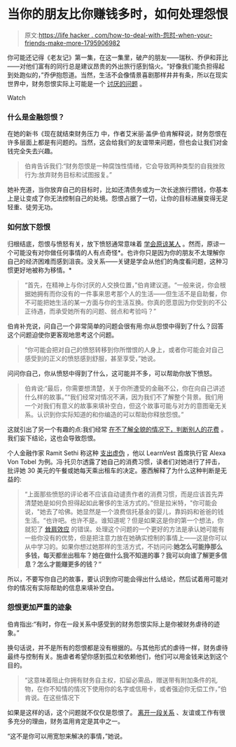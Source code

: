 # 当你的朋友比你赚钱多时，如何处理怨恨

> 原文:[https://life hacker . com/how-to-deal-with-怨怼-when-your-friends-make-more-1795906982](https://lifehacker.com/how-to-deal-with-resentment-when-your-friends-make-more-1795906982)

你可能还记得《老友记》第一集，在这一集里，破产的朋友——瑞秋、乔伊和菲比——对他们富有的同行总是建议昂贵的外出旅行感到恼火。“好像我们能负担得起到处跑似的，”乔伊抱怨道。当然，生活不会像情景喜剧那样井井有条，所以在现实世界中，财务怨恨实际上可能是一个 [讨厌的问题](http://twocents.lifehacker.com/what-to-do-when-your-friends-make-way-more-money-than-y-1735106541#_ga=2.60794541.1228499180.1496876171-1412588600.1496876171) 。

Watch

### 什么是金融怨恨？

在她的新书《现在就结束财务压力 中，作者艾米丽·盖伊·伯肯解释说，财务怨恨在许多层面上都是有问题的。当然，这会给我们的友谊带来问题，但也会让我们对金钱完全失去兴趣。

> 伯肯告诉我们:“财务怨恨是一种腐蚀性情绪，它会导致两种类型的自我挫败行为:放弃财务目标和试图报复。”

她补充道，当你放弃自己的目标时，比如还清债务或为一次长途旅行攒钱，你基本上是让变成了你无法控制自己的处境。怨恨占据了一切，让你的目标进展变得无足轻重、徒劳无功。

### 如何放下怨恨

归根结底，怨恨与愤怒有关，放下愤怒通常意味着 [学会原谅某人](http://lifehacker.com/how-to-forgive-someone-who-has-wronged-you-1671192403#_ga=2.203876496.1228499180.1496876171-1412588600.1496876171) 。然而，原谅一个可能没有对你做任何事情的人有点奇怪*。也许你只是因为你的朋友不太理解你自己的经济困难而感到沮丧。没关系——关键是学会从他们的角度看问题，这种习惯更好地被称为移情。*

> “首先，在精神上与你讨厌的人交换位置，”伯肯建议道。“一般来说，你会根据她拥有而你没有的一件事来思考那个人的生活——但生活不是自助餐，你不可能把她生活的某一方面与你的生活互换。你真的愿意因为你受到的不公正待遇，而承受她所有的问题、弱点和考验吗？”

伯肯补充说，问自己一个非常简单的问题会很有用:你从怨恨中得到了什么？回答这个问题迫使你更客观地思考这个问题。

> “你可能会把对自己的愤怒转移到你所憎恨的人身上，或者你可能会对自己感受到的正义的愤怒感到舒服，甚至享受，”她说。

问问你自己，你从愤怒中得到了什么，这可能并不多，可以帮助你放下愤怒。

> 伯肯说:“最后，你需要想清楚，关于你所遭受的金融不公，你在向自己讲述什么样的故事。”“我们经常对情况不满，因为我们不了解整个背景。我们用一个对我们有意义的故事来填补空白，但这个故事可能与对方的意图毫无关系。认识到你实际知道的和你编造的可以帮助你释放怨恨。”

这就引出了另一个有趣的点:我们经常 [在不了解全貌的情况下，判断别人的花费](http://twocents.lifehacker.com/instead-of-judging-someone-s-else-s-spending-habits-tr-1765843523) 。我们妄下结论，这也会导致怨恨。

个人金融作家 Ramit Sethi 称这种 [支出虚伪](http://www.iwillteachyoutoberich.com/blog/spending-hypocrisy/) ，他以 LearnVest 首席执行官 Alexa Von Tobel 为例。冯·托贝尔透露了她自己的消费习惯，读者们对她进行了抨击，批评她 30 美元的午餐或她每天乘出租车的决定。塞西解释了为什么这种判断是无益的:

> “上面那些愤怒的评论者不应该自动谴责作者的消费习惯，而是应该首先弄清楚她是如何负担得起如此奢侈的生活方式的。”但是拉米特，"你可能会说，"她去了哈佛。她显然是一个浪费信托基金的婴儿，靠妈妈和爸爸的钱生活。“也许吧。也许不是。谁知道呢？但是如果这是你的第一个想法，你就犯了 [耸肩效应](http://www.iwillteachyoutoberich.com/blog/success-and-the-shrug-effect/) 的错误。处理这个问题的一个更好的方法是承认她可能有一些你没有的优势，但是把注意力放在她确实控制的事情上——这是你可以从中学习的。如果你想过她那样的生活方式，不妨问问:**她怎么可能挣那么多钱，每天都坐出租车？她在做什么我不知道的事？我可以向谁了解更多信息？怎么才能赚更多的钱？”**

所以，不要写你自己的故事，要认识到你可能会得出什么结论，然后试着用可能对你的情况有实际帮助的信息来填补空白。

### 怨恨更加严重的迹象

伯肯指出:“有时，你在一段关系中感受到的财务怨恨实际上是你被财务虐待的迹象。”

换句话说，并不是所有的怨恨都是没有根据的。与其他形式的虐待一样，财务虐待最终与控制有关。施虐者希望你感到孤立和依赖他们，他们可以用金钱来达到这个目的。

> “这意味着阻止你拥有财务自主权，扣留必需品，赠送带有附加条件的礼物，在你不知情的情况下使用你的名字或信用卡，或者强迫你无偿工作，”伯肯说。在这些情况下

如果是这样的话，这个问题就不仅仅是怨恨了。 [离开一段关系](http://lifehacker.com/how-to-know-when-to-call-it-quits-in-your-relationship-1660237226) 、友谊或工作有很多充分的理由，财务滥用肯定是其中之一。

“这不是你可以用宽恕来解决的事情，”她说。